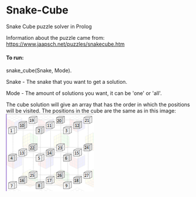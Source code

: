 # Snake-Cube
Snake Cube puzzle solver in Prolog

Information about the puzzle came from:
https://www.jaapsch.net/puzzles/snakecube.htm

#### To run:
snake_cube(Snake, Mode).

Snake - The snake that you want to get a solution.

Mode - The amount of solutions you want, it can be 'one' or 'all'.

The cube solution will give an array that has the order in which the positions will be visited.
The positions in the cube are the same as in this image:
![Order of the positions in the cube](numberedcube.png)
